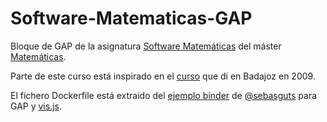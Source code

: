 # Software-Matematicas-GAP

Bloque de GAP de la asignatura [Software Matemáticas](http://masteres.ugr.es/doctomat/pages/info_academica/guias_docentes/2018/306/%21) del máster [Matemáticas](http://masteres.ugr.es/doctomat/).

Parte de este curso está inspirado en el [curso](http://www.ugr.es/~pedro/gap/) que di en Badajoz en 2009.

El fichero Dockerfile está extraido del [ejemplo binder](https://github.com/sebasguts/GAPBinderDemo) de [@sebasguts](https://github.com/sebasguts) para GAP y [vis.js](http://visjs.org).
